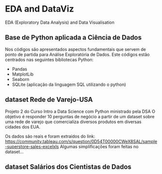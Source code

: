 # EDA and DataViz
EDA (Exploratory Data Analysis) and Data Visualisation

## Base de Python aplicada a Ciência de Dados
Nos códigos são apresentados aspectos fundamentais que servem de ponto de partida para Análise Exploratória de Dados. Este códigos estão centrados nas seguintes bibliotecas Python:
   - Pandas
   - MatplotLib
   - Seaborn
   - SQLite (aplicação da linguagem SQL utilizando o python)

## dataset Rede de Varejo-USA
Projeto 2 do Curso Intro a Data Science com Python ministrado pela DSA
O objetivo é responder 10 perguntas de negócio a partir de um dataset sobre uma rede de varejo que comercializa diversos produtos em diversas cidades dos EUA. 

Os dados são reais e foram extraídos do link: https://community.tableau.com/s/question/0D54T00000CWeX8SAL/sample-superstore-sales-excelxls
Algumas simplificações foram feitas no dataset...

## dataset Salários dos Cientistas de Dados

